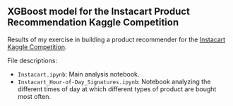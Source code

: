 XGBoost model for the Instacart Product Recommendation Kaggle Competition
-------------------------------------------------------------------------

Results of my exercise in building a product recommender for the [Instacart Kaggle Competition](https://www.kaggle.com/c/instacart-market-basket-analysis).

File descriptions:

 - `Instacart.ipynb`: Main analysis notebook.
 - `Instacart_Hour-of-Day_Signatures.ipynb`: Notebook analyzing the different times of day at which different types of product are bought most often.
